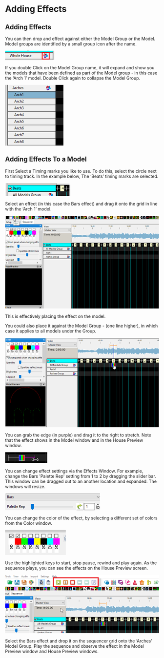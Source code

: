# Adding Effects

## Adding Effects

You can then drop and effect against either the Model Group or the Model. Model groups are identified by a small group icon after the name.

![](<../../.gitbook/assets/image (242).png>)

If you double Click on the Model Group name, it will expand and show you the models that have been defined as part of the Model group - in this case the ‘Arch 1’ model. Double Click again to collapse the Model Group.

![](<../../.gitbook/assets/image (31).png>)

## Adding Effects To a Model

First Select a Timing marks you like to use. To do this, select the circle next to timing track. In the example below, The ‘Beats’ timing marks are selected.

![](<../../.gitbook/assets/image (184) (1).png>)

Select an effect (in this case the Bars effect) and drag it onto the grid in line with the ‘Arch 1’ model.

![](../../.gitbook/assets/drageffect.gif)

This is effectively placing the effect on the model.

You could also place it against the Model Group - (one line higher), in which case it applies to all models under the Group.

![](<../../.gitbook/assets/image (146).png>)

You can grab the edge (in purple) and drag it to the right to stretch. Note that the effect shows in the Model window and in the House Preview window.

![](<../../.gitbook/assets/image (784).png>)

You can change effect settings via the Effects Window. For example, change the Bars 'Palette Rep' setting from 1 to 2 by dragging the slider bar. This window can be dragged out to an another location and expanded. The windows will resize.

![](<../../.gitbook/assets/image (546).png>)

You can change the color of the effect, by selecting a different set of colors from the Color window.

![](<../../.gitbook/assets/image (8) (1).png>)

Use the highlighted keys to start, stop pause, rewind and play again. As the sequence plays, you can see the effects on the House Preview screen.

![](<../../.gitbook/assets/image (716).png>)

Select the Bars effect and drop it on the sequencer grid onto the ‘Arches’ Model Group. Play the sequence and observe the effect in the Model Preview window and House Preview windows.
